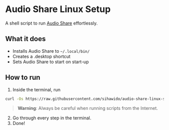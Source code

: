 # Audio Share Linux Setup
A shell script to run [Audio Share](https://github.com/mkckr0/audio-share) effortlessly.

## What it does
- Installs Audio Share to `~/.local/bin/`
- Creates a .desktop shortcut
- Sets Audio Share to start on start-up

## How to run
1. Inside the terminal, run
```bash
curl -Os https://raw.githubusercontent.com/sihawido/audio-share-linux-setup/main/audio-share-linux-setup.sh && bash audio-share-linux-setup.sh
```
> **Warning**: Always be careful when running scripts from the Internet.
2. Go through every step in the terminal.
3. Done!
